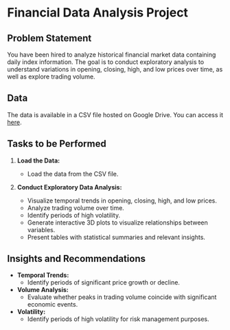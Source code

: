 # Financial Data Analysis Project

## Problem Statement
You have been hired to analyze historical financial market data containing daily index information. The goal is to conduct exploratory analysis to understand variations in opening, closing, high, and low prices over time, as well as explore trading volume.

## Data
The data is available in a CSV file hosted on Google Drive. You can access it [here](#).

## Tasks to be Performed
1. **Load the Data:**
   - Load the data from the CSV file.

2. **Conduct Exploratory Data Analysis:**
   - Visualize temporal trends in opening, closing, high, and low prices.
   - Analyze trading volume over time.
   - Identify periods of high volatility.
   - Generate interactive 3D plots to visualize relationships between variables.
   - Present tables with statistical summaries and relevant insights.

## Insights and Recommendations
- **Temporal Trends:**
  - Identify periods of significant price growth or decline.
- **Volume Analysis:**
  - Evaluate whether peaks in trading volume coincide with significant economic events.
- **Volatility:**
  - Identify periods of high volatility for risk management purposes.

